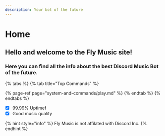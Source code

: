 ```yaml
---
description: Your bot of the future
---
```


# Home

## Hello and welcome to the Fly Music site!

### Here you can find all the info about the best Discord Music Bot of the future. <a id="here-you-can-find-all-the-info-about-the-best-discord-bot-of-the-future"></a>

{% tabs %}
{% tab title="Top Commands" %}


{% page-ref page="system-and-commands/play.md" %}
{% endtab %}
{% endtabs %}

* [x] 99.99% Uptimef
* [x] Good music quality

{% hint style="info" %}
Fly Music is not affilated with Discord Inc.
{% endhint %}



